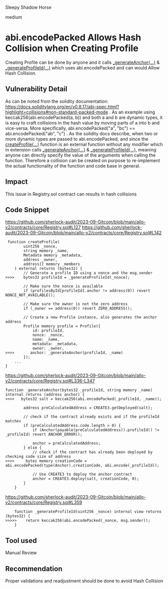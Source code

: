 Sleepy Shadow Horse

medium

# abi.encodePacked Allows Hash Collision when Creating Profile
Creating Profile can be done by anyone and it calls [_generateAnchor(...)](https://github.com/sherlock-audit/2023-09-Gitcoin/blob/main/allo-v2/contracts/core/Registry.sol#L336-L347) & [_generateProfileId(...)](https://github.com/sherlock-audit/2023-09-Gitcoin/blob/main/allo-v2/contracts/core/Registry.sol#L359) which uses abi.encodePacked and can would Allow Hash Collision.
## Vulnerability Detail
As can be noted from the solidity documentation: https://docs.soliditylang.org/en/v0.8.17/abi-spec.html?highlight=collisions#non-standard-packed-mode  . As an example  using keccak256(abi.encodePacked(a, b)) and both a and b are dynamic types, it is easy to craft collisions in the hash value by moving parts of a into b and vice-versa. More specifically, abi.encodePacked("a", "bc") == abi.encodePacked("ab", "c") .
As the solidity docs describe, when two or more dynamic types are passed to abi.encodePacked, and since the [createProfile(...)](https://github.com/sherlock-audit/2023-09-Gitcoin/blob/main/allo-v2/contracts/core/Registry.sol#L119) function is an external function without any modifier which in extension calls [_generateAnchor(...)](https://github.com/sherlock-audit/2023-09-Gitcoin/blob/main/allo-v2/contracts/core/Registry.sol#L336-L347) & [_generateProfileId(...)](https://github.com/sherlock-audit/2023-09-Gitcoin/blob/main/allo-v2/contracts/core/Registry.sol#L359), meaning anyone can directly specify the value of the arguments when calling the function. Therefore a collision can be created on purpose to re-implement the actual functionality of the function and code base in general.

## Impact
This issue in Registry.sol contract can results in hash collisions
## Code Snippet
https://github.com/sherlock-audit/2023-09-Gitcoin/blob/main/allo-v2/contracts/core/Registry.sol#L127
https://github.com/sherlock-audit/2023-09-Gitcoin/blob/main/allo-v2/contracts/core/Registry.sol#L142
```solidity
 function createProfile(
        uint256 _nonce,
        string memory _name,
        Metadata memory _metadata,
        address _owner,
        address[] memory _members
    ) external returns (bytes32) {
        // Generate a profile ID using a nonce and the msg.sender
>>>>    bytes32 profileId = _generateProfileId(_nonce);

        // Make sure the nonce is available
        if (profilesById[profileId].anchor != address(0)) revert NONCE_NOT_AVAILABLE();

        // Make sure the owner is not the zero address
        if (_owner == address(0)) revert ZERO_ADDRESS();

        // Create a new Profile instance, also generates the anchor address
        Profile memory profile = Profile({
            id: profileId,
            nonce: _nonce,
            name: _name,
            metadata: _metadata,
            owner: _owner,
>>>>       anchor: _generateAnchor(profileId, _name)
        });
    ...
}
```

https://github.com/sherlock-audit/2023-09-Gitcoin/blob/main/allo-v2/contracts/core/Registry.sol#L336-L347
```solidity
function _generateAnchor(bytes32 _profileId, string memory _name) internal returns (address anchor) {
>>>>   bytes32 salt = keccak256(abi.encodePacked(_profileId, _name));

        address preCalculatedAddress = CREATE3.getDeployed(salt);

        // check if the contract already exists and if the profileId matches
        if (preCalculatedAddress.code.length > 0) {
            if (Anchor(payable(preCalculatedAddress)).profileId() != _profileId) revert ANCHOR_ERROR();

            anchor = preCalculatedAddress;
        } else {
            // check if the contract has already been deployed by checking code size of address
>>>>     bytes memory creationCode = abi.encodePacked(type(Anchor).creationCode, abi.encode(_profileId));

            // Use CREATE3 to deploy the anchor contract
            anchor = CREATE3.deploy(salt, creationCode, 0);
        }
    }
```
https://github.com/sherlock-audit/2023-09-Gitcoin/blob/main/allo-v2/contracts/core/Registry.sol#L359
```solidity
    function _generateProfileId(uint256 _nonce) internal view returns (bytes32) {
>>>>>    return keccak256(abi.encodePacked(_nonce, msg.sender));
    }
```
## Tool used

Manual Review

## Recommendation
Proper validations and readjustment should be done to avoid Hash Collision